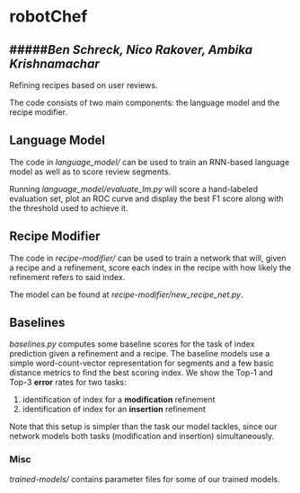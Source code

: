 robotChef
=========
#####*Ben Schreck, Nico Rakover, Ambika Krishnamachar*
---------


Refining recipes based on user reviews.

The code consists of two main components: the language model and the recipe modifier.

## Language Model
The code in *language_model/* can be used to train an RNN-based language model as well as to score review segments.

Running *language_model/evaluate_lm.py* will score a hand-labeled evaluation set, plot an ROC curve and display the best F1 score along with the threshold used to achieve it.

## Recipe Modifier
The code in *recipe-modifier/* can be used to train a network that will, given a recipe and a refinement, score each index in the recipe with how likely the refinement refers to said index.

The model can be found at *recipe-modifier/new_recipe_net.py*.

## Baselines
*baselines.py* computes some baseline scores for the task of index prediction given a refinement and a recipe. The baseline models use a simple word-count-vector representation for segments and a few basic distance metrics to find the best scoring index. We show the Top-1 and Top-3 **error** rates for two tasks:
  1. identification of index for a **modification** refinement
  2. identification of index for an **insertion** refinement

Note that this setup is simpler than the task our model tackles, since our network models both tasks (modification and insertion) simultaneously.


### Misc
*trained-models/* contains parameter files for some of our trained models.

